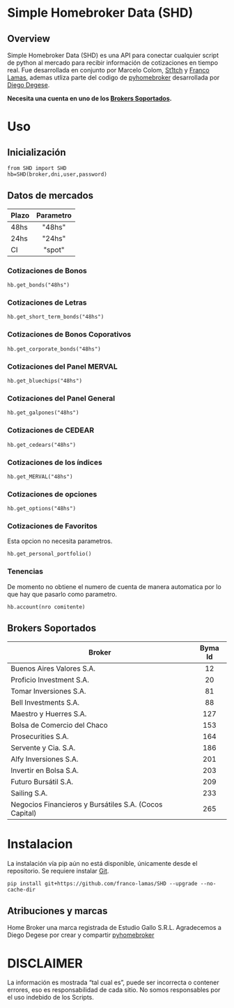 # Simple Homebroker Data (SHD)
## Overview
Simple Homebroker Data (SHD) es una API para conectar cualquier script de python al mercado para recibir información de cotizaciones en tiempo real. Fue desarrollada en conjunto por Marcelo Colom, [St1tch](https://twitter.com/St1tch_BL) y [Franco Lamas](https://www.linkedin.com/in/franco-lamas/), ademas utliza parte del codigo de [pyhomebroker](https://github.com/crapher/pyhomebroker) desarrollada por [Diego Degese](https://twitter.com/diegodegese).

**Necesita una cuenta en uno de los [Brokers Soportados](#Brokers-Soportados).**

# Uso
## Inicialización

    from SHD import SHD
    hb=SHD(broker,dni,user,password)

## Datos de mercados
| Plazo |Parametro|
| ------------ | :------------: |
| 48hs |"48hs"|
| 24hs |"24hs"|
| CI |"spot"|

### Cotizaciones de Bonos

    hb.get_bonds("48hs")

### Cotizaciones de Letras

    hb.get_short_term_bonds("48hs")

### Cotizaciones de Bonos Coporativos
    hb.get_corporate_bonds("48hs")

### Cotizaciones del Panel MERVAL

    hb.get_bluechips("48hs")

### Cotizaciones del Panel General

    hb.get_galpones("48hs")

### Cotizaciones de CEDEAR

    hb.get_cedears("48hs")

### Cotizaciones de los índices 

    hb.get_MERVAL("48hs")
    
### Cotizaciones de opciones

    hb.get_options("48hs")

### Cotizaciones de Favoritos
Esta opcion no necesita parametros.

    hb.get_personal_portfolio()

### Tenencias
De momento no obtiene el numero de cuenta de manera automatica por lo que hay que pasarlo como parametro.

    hb.account(nro comitente)    


## Brokers Soportados

| Broker|Byma Id|
| ------------ | :------------: |
|Buenos Aires Valores S.A.|12|
|Proficio Investment S.A.|20|
|Tomar Inversiones S.A.|81|
|Bell Investments S.A.|88|
|Maestro y Huerres S.A.|127|
|Bolsa de Comercio del Chaco|153|
|Prosecurities S.A.|164|
|Servente y Cia. S.A.|186|
|Alfy Inversiones S.A.|201|
|Invertir en Bolsa S.A.|203|
|Futuro Bursátil S.A.|209|
|Sailing S.A.|233|
|Negocios Financieros y Bursátiles S.A. (Cocos Capital)|265|

# Instalacion

La instalación vía pip aún no está disponible, únicamente desde el repositorio. Se requiere instalar [Git](https://git-scm.com/).

    pip install git+https://github.com/franco-lamas/SHD --upgrade --no-cache-dir
    
 
 ## Atribuciones y marcas

Home Broker una marca registrada de Estudio Gallo S.R.L.
Agradecemos a Diego Degese por crear y compartir [pyhomebroker](https://github.com/crapher/pyhomebroker)

# DISCLAIMER

La información es mostrada “tal cual es”, puede ser incorrecta o contener errores, eso es responsabilidad de cada sitio. No somos responsables por el uso indebido de los Scripts.
